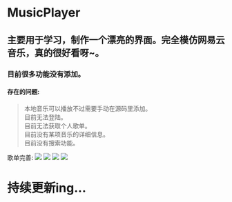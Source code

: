 # MusicPlayer
## 主要用于学习，制作一个漂亮的界面。完全模仿网易云音乐，真的很好看呀~。

### 目前很多功能没有添加。

#### 存在的问题:
> 本地音乐可以播放不过需要手动在源码里添加。 <br />
> 目前无法登陆。<br />
> 目前无法获取个人歌单。<br />
> 目前没有某项音乐的详细信息。<br />
> 目前没有搜索功能。<br />

歌单完善:
<img src="https://github.com/HuberTRoy/MusicPlayer/blob/master/testpic/0.jpg" />
<img src="https://github.com/HuberTRoy/MusicPlayer/blob/master/testpic/1.jpg" />
<img src="https://github.com/HuberTRoy/MusicPlayer/blob/master/testpic/3.jpg" />
<img src="https://github.com/HuberTRoy/MusicPlayer/blob/master/testpic/2.jpg" />

# 持续更新ing...